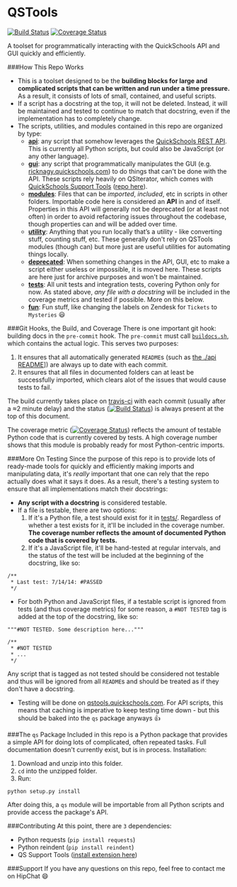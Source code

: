 QSTools
=======
[![Build Status](https://travis-ci.org/br1ckb0t/QSTools.svg?branch=master)](https://travis-ci.org/br1ckb0t/QSTools)
[![Coverage Status](https://img.shields.io/coveralls/br1ckb0t/QSTools.svg)](https://coveralls.io/r/br1ckb0t/QSTools?branch=master)

A toolset for programmatically interacting with the QuickSchools API and GUI quickly and efficiently.

###How This Repo Works
* This is a toolset designed to be the **building blocks for large and complicated scripts that can be written and run under a time pressure.** As a result, it consists of lots of small, contained, and useful scripts.
* If a script has a docstring at the top, it will not be deleted. Instead, it will be maintained and tested to continue to match that docstring, even if the implementation has to completely change.
* The scripts, utilities, and modules contained in this repo are organized by type:
    * [**api**](./api): any script that somehow leverages the [QuickSchools REST API](http://apidocs.quickschools.com/). This is currently all Python scripts, but could also be JavaScript (or any other language).
    * [**gui**](./gui): any script that programmatically manipulates the GUI (e.g. [ricknagy.quickschools.com](http://ricknagy.quickschools.com/)) to do things that can't be done with the API. These scripts rely heavily on QSIterator, which comes with [QuickSchools Support Tools](https://chrome.google.com/webstore/detail/quickschools-support-tool/hibklcekgpmoheniagkbaeebmelihonh) ([repo here](https://github.com/br1ckb0t/qs-supporttools)).
    * [**modules**](./modules): Files that can be *imported*, *included*, etc in scripts in other folders. Importable code here is considered an **API** in and of itself. Properties in this API will generally not be deprecated (or at least not often) in order to avoid refactoring issues throughout the codebase, though properties can and will be added over time.
    * [**utility**](./utility): Anything that you run locally that’s a utility - like converting stuff, counting stuff, etc. These generally don't rely on QSTools modules (though can) but more just are useful utilities for automating things locally.
    * [**deprecated**](./deprecated): When something changes in the API, GUI, etc to make a script either useless or impossible, it is moved here. These scripts are here just for archive purposes and won't be maintained.
    * [**tests**](./tests): All unit tests and integration tests, covering Python only for now. As stated above, *any file with a docstring* will be included in the coverage metrics and tested if possible. More on this below.
    * [**fun**](./fun): Fun stuff, like changing the labels on Zendesk for `Tickets` to `Mysteries` :smiley:

###Git Hooks, the Build, and Coverage
There is one important git hook: building docs in the `pre-commit` hook. The `pre-commit` must call [`buildocs.sh`](./builddocs.sh), which contains the actual logic. This serves two purposes:

1. It ensures that all automatically generated `README`s (such as [the ./api README](./api/README.md)]) are always up to date with each commit.
2. It ensures that all files in documented folders can at least be successfully imported, which clears alot of the issues that would cause tests to fail.

The build currently takes place on [travis-ci](https://travis-ci.org/br1ckb0t/QSTools.svg?branch=master) with each commit (usually after a ≈2 minute delay) and the status ([![Build Status](https://travis-ci.org/br1ckb0t/QSTools.svg?branch=master)](https://travis-ci.org/br1ckb0t/QSTools)) is always present at the top of this document.

The coverage metric ([![Coverage Status](https://img.shields.io/coveralls/br1ckb0t/QSTools.svg)](https://coveralls.io/r/br1ckb0t/QSTools?branch=master)) reflects the amount of testable Python code that is currently covered by tests. A high coverage number shows that this module is probably ready for most Python-centric imports.

###More On Testing
Since the purpose of this repo is to provide lots of ready-made tools for quickly and efficiently making imports and manipulating data, it's *really* important that one can rely that the repo actually does what it says it does. As a result, there's a testing system to ensure that all implementations match their docstrings:
* **Any script with a docstring** is considered testable.
* If a file is testable, there are two options:
    1. If it's a Python file, a test should exist for it in [tests/](../tests). Regardless of whether a test exists for it, it'll be included in the coverage number. **The coverage number reflects the amount of documented Python code that is covered by tests.**
    2. If it's a JavaScript file, it'll be hand-tested at regular intervals, and the status of the test will be included at the beginning of the docstring, like so:
```
/**
 * Last test: 7/14/14: #PASSED
 */
```
* For both Python and JavaScript files, if a testable script is ignored from tests (and thus coverage metrics) for some reason, a `#NOT TESTED` tag is added at the top of the docstring, like so:
```
"""#NOT TESTED. Some description here..."""

/**
 * #NOT TESTED
 * ...
 */
```
Any script that is tagged as not tested should be considered not testable and thus will be ignored from all `README`s and should be treated as if they don't have a docstring.
* Testing will be done on [qstools.quickschools.com](https://qstools.quickschools.com). For API scripts, this means that caching is imperative to keep testing time down - but this should be baked into the `qs` package anyways :+1:

###The `qs` Package
Included in this repo is a Python package that provides a simple API for doing lots of complicated, often repeated tasks. Full documentation doesn't currently exist, but is in process. Installation:

1. Download and unzip into this folder.
2. `cd` into the unzipped folder.
3. Run:
```
python setup.py install
```
After doing this, a `qs` module will be importable from all Python scripts and provide access the package's API.

###Contributing
At this point, there are `3` dependencies:
* Python requests (`pip install requests`)
* Python reindent (`pip install reindent`)
* QS Support Tools ([install extension here](https://chrome.google.com/webstore/detail/quickschools-support-tool/hibklcekgpmoheniagkbaeebmelihonh))

###Support
If you have any questions on this repo, feel free to contact me on HipChat :smile:

